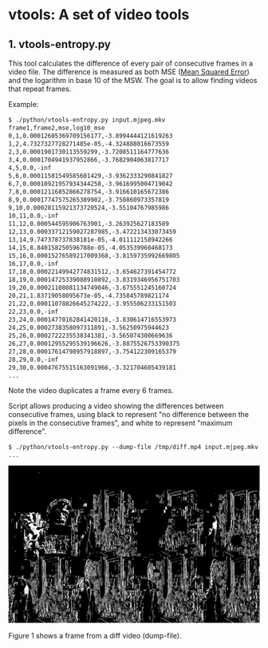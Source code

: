 # vtools: A set of video tools

## 1. vtools-entropy.py

This tool calculates the difference of every pair of consecutive frames in a video file. The difference is measured as both MSE ([Mean Squared Error](https://en.wikipedia.org/wiki/Mean_squared_error)) and the logarithm in base 10 of the MSW. The goal is to allow finding videos that repeat frames. 

Example:

```
$ ./python/vtools-entropy.py input.mjpeg.mkv 
frame1,frame2,mse,log10_mse
0,1,0.00012605369709156177,-3.8994444121619263
1,2,4.7327327728271485e-05,-4.324888016673559
2,3,0.0001901730113559299,-3.7208511164777636
3,4,0.0001704941937952866,-3.7682904063817717
4,5,0.0,-inf
5,6,0.00011581549585601429,-3.9362333290841827
6,7,0.00010921957934344258,-3.9616995004719042
7,8,0.00012116852866278754,-3.916610165672386
8,9,0.00017747575265389902,-3.750860973357819
9,10,0.00028115921373720524,-3.55104767985986
10,11,0.0,-inf
11,12,0.000544595906763901,-3.263925627183589
12,13,0.00033712159027287985,-3.472213433073459
13,14,9.747378737838181e-05,-4.011112158942266
14,15,8.840158250596788e-05,-4.053539960468173
15,16,0.00015276589217009368,-3.8159735992669805
16,17,0.0,-inf
17,18,0.00022149942774831512,-3.654627391454772
18,19,0.00014725339088910892,-3.8319346956751703
19,20,0.00021108081134749046,-3.675551245160724
20,21,1.83719058095673e-05,-4.735845789821174
21,22,0.00011078826645274222,-3.955506233151503
22,23,0.0,-inf
23,24,0.00014770162841420116,-3.830614716553973
24,25,0.0002738358097311891,-3.56250975944623
25,26,0.0002722235538341381,-3.565074300669636
26,27,0.00012955295539196626,-3.8875526753390375
27,28,0.00017614798957918897,-3.754122309165379
28,29,0.0,-inf
29,30,0.00047675515163091966,-3.321704605439181
...
```

Note the video duplicates a frame every 6 frames.

Script allows producing a video showing the differences between consecutive
frames, using black to represent "no difference between the pixels in the
consecutive frames", and white to represent "maximum difference".


```
$ ./python/vtools-entropy.py --dump-file /tmp/diff.mp4 input.mjpeg.mkv
...
```

![Capture of dump-file difference](docs/diff.frame60.png)

Figure 1 shows a frame from a diff video (dump-file). 
